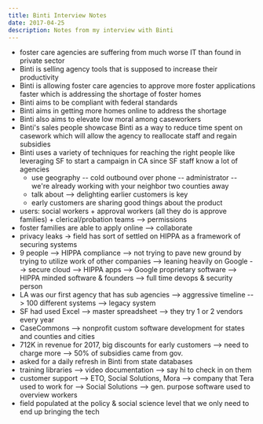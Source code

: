 ```yaml
---
title: Binti Interview Notes
date: 2017-04-25
description: Notes from my interview with Binti
---
```


- foster care agencies are suffering from much worse IT than found in private
  sector
- Binti is selling agency tools that is supposed to increase their productivity
- Binti is allowing foster care agencies to approve more foster applications
  faster which is addressing the shortage of foster homes
- Binti aims to be compliant with federal standards
- Binti aims in getting more homes online to address the shortage
- Binti also aims to elevate low moral among caseworkers
- Binti's sales people showcase Binti as a way to reduce time spent on casework
  which will allow the agency to reallocate staff and regain subsidies
- Binti uses a variety of techniques for reaching the right people like
  leveraging SF to start a campaign in CA since SF staff know a lot of agencies
  - use geography -- cold outbound over phone -- administrator -- we're already
    working with your neighbor two counties away
  - talk about --> delighting earlier customers is key
  - early customers are sharing good things about the product
- users: social workers + approval workers (all they do is approve families) +
  clerical/probation teams --> permissions
- foster families are able to apply online --> collaborate
- privacy leaks -> field has sort of settled on HIPPA as a framework of securing
  systems
- 9 people --> HIPPA compliance --> not trying to pave new ground by trying to
  utilize work of other companies --> leaning heavily on Google --> secure cloud
  --> HIPPA apps --> Google proprietary software --> HIPPA minded software &
  founders --> full time devops & security person
- LA was our first agency that has sub agencies --> aggressive timeline --> 100
  different systems --> legacy system
- SF had used Excel --> master spreadsheet --> they try 1 or 2 vendors every
  year
- CaseCommons --> nonprofit custom software development for states and counties
  and cities
- 712K in revenue for 2017, big discounts for early customers --> need to charge
  more --> 50% of subsidies came from gov.
- asked for a daily refresh in Binti from state databases
- training libraries --> video documentation --> say hi to check in on them
- customer support --> ETO, Social Solutions, Mora --> company that Tera used to
  work for --> Social Solutions --> gen. purpose software used to overview
  workers
- field populated at the policy & social science level that we only need to end
  up bringing the tech
